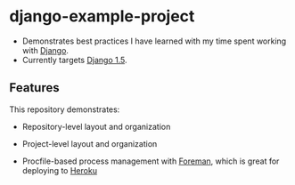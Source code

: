 django-example-project
======================

- Demonstrates best practices I have learned with my time spent working with [Django].
- Currently targets [Django 1.5].

Features
--------

This repository demonstrates:

- Repository-level layout and organization
- Project-level layout and organization
- Procfile-based process management with [Foreman], which is great for deploying to [Heroku]

  [Django]: https://www.djangoproject.com/
  [Django 1.5]: https://docs.djangoproject.com/en/1.5/
  [Foreman]: https://github.com/ddollar/foreman
  [Heroku]: http://www.heroku.com/
